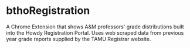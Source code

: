 # bthoRegistration
A Chrome Extension that shows A&amp;M professors' grade distributions built into the Howdy Registration Portal. Uses web scraped data from previous year grade reports supplied by the TAMU Registrar website.
